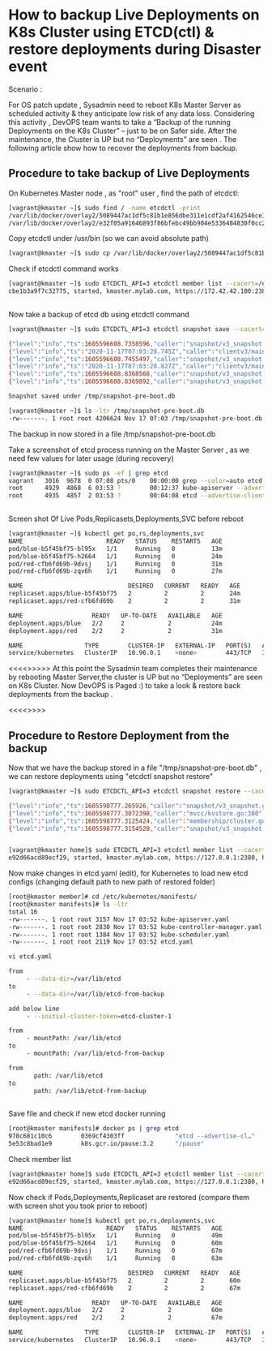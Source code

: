 # How to backup Live Deployments on K8s Cluster using ETCD(ctl) & restore deployments during Disaster event

Scenario :

For OS patch update , Sysadmin need to reboot K8s Master Server as scheduled activity & they anticipate low risk of any data loss.
Considering this activity , DevOPS team wants to take a “Backup of the running Deployments on the K8s Cluster” – just to be on Safer side.
After the maintenance, the Cluster is UP but no “Deployments” are seen . The following article show how to recover the deployments from backup.

## Procedure to take backup of Live Deployments

On Kubernetes Master node , as "root" user , find the path of etcdctl:

```sh
[vagrant@kmaster ~]$ sudo find / -name etcdctl -print
/var/lib/docker/overlay2/5089447ac1df5c81b1e856dbe311e1cdf2af4162546ce1bffd9a5bcb17f26a48/diff/usr/local/bin/etcdctl
/var/lib/docker/overlay2/e32f05a91646893f86bfebc49bb904e5336484830f0cc20667786a5d3c9b3ead/merged/usr/local/bin/etcdctl
```
Copy etcdctl under /usr/bin (so we can avoid absolute path)

```sh
[vagrant@kmaster ~]$ sudo cp /var/lib/docker/overlay2/5089447ac1df5c81b1e856dbe311e1cdf2af4162546ce1bffd9a5bcb17f26a48/diff/usr/local/bin/etcdctl /usr/bin/

 ```
Check if etcdctl command works
```sh
[vagrant@kmaster ~]$ sudo ETCDCTL_API=3 etcdctl member list --cacert=/etc/kubernetes/pki/etcd/ca.crt --cert=/etc/kubernetes/pki/etcd/server.crt --key=/etc/kubernetes/pki/etcd/server.key --endpoints=127.0.0.1:2379
cbe1b3a9f7c32775, started, kmaster.mylab.com, https://172.42.42.100:2380, https://172.42.42.100:2379, false
 
 ```
Now take a backup of etcd db using etcdctl command
```sh
[vagrant@kmaster ~]$ sudo ETCDCTL_API=3 etcdctl snapshot save --cacert=/etc/kubernetes/pki/etcd/ca.crt --cert=/etc/kubernetes/pki/etcd/server.crt --key=/etc/kubernetes/pki/etcd/server.key --endpoints=127.0.0.1:2379 /tmp/snapshot-pre-boot.db

{"level":"info","ts":1605596608.7358596,"caller":"snapshot/v3_snapshot.go:119","msg":"created temporary db file","path":"/tmp/snapshot-pre-boot.db.part"}
{"level":"info","ts":"2020-11-17T07:03:28.745Z","caller":"clientv3/maintenance.go:200","msg":"opened snapshot stream; downloading"}
{"level":"info","ts":1605596608.7455497,"caller":"snapshot/v3_snapshot.go:127","msg":"fetching snapshot","endpoint":"127.0.0.1:2379"}
{"level":"info","ts":"2020-11-17T07:03:28.827Z","caller":"clientv3/maintenance.go:208","msg":"completed snapshot read; closing"}
{"level":"info","ts":1605596608.8368568,"caller":"snapshot/v3_snapshot.go:142","msg":"fetched snapshot","endpoint":"127.0.0.1:2379","size":"4.2 MB","took":0.100909395}
{"level":"info","ts":1605596608.8369892,"caller":"snapshot/v3_snapshot.go:152","msg":"saved","path":"/tmp/snapshot-pre-boot.db"}

Snapshot saved under /tmp/snapshot-pre-boot.db

[vagrant@kmaster ~]$ ls -ltr /tmp/snapshot-pre-boot.db
-rw-------. 1 root root 4206624 Nov 17 07:03 /tmp/snapshot-pre-boot.db
```
The backup in now stored in a file /tmp/snapshot-pre-boot.db

Take a screenshot of etcd process running on the Master Server , as we need few values for later usage (during recovery)
```sh
[vagrant@kmaster ~]$ sudo ps -ef | grep etcd
vagrant   3016  9678  0 07:08 pts/0    00:00:00 grep --color=auto etcd
root      4929  4868  6 03:53 ?        00:12:37 kube-apiserver --advertise-address=172.42.42.100 --allow-privileged=true --authorization-mode=Node,RBAC --client-ca-file=/etc/kubernetes/pki/ca.crt --enable-admission-plugins=NodeRestriction --enable-bootstrap-token-auth=true --etcd-cafile=/etc/kubernetes/pki/etcd/ca.crt --etcd-certfile=/etc/kubernetes/pki/apiserver-etcd-client.crt --etcd-keyfile=/etc/kubernetes/pki/apiserver-etcd-client.key --etcd-servers=https://127.0.0.1:2379 --insecure-port=0 --kubelet-client-certificate=/etc/kubernetes/pki/apiserver-kubelet-client.crt --kubelet-client-key=/etc/kubernetes/pki/apiserver-kubelet-client.key --kubelet-preferred-address-types=InternalIP,ExternalIP,Hostname --proxy-client-cert-file=/etc/kubernetes/pki/front-proxy-client.crt --proxy-client-key-file=/etc/kubernetes/pki/front-proxy-client.key --requestheader-allowed-names=front-proxy-client --requestheader-client-ca-file=/etc/kubernetes/pki/front-proxy-ca.crt --requestheader-extra-headers-prefix=X-Remote-Extra- --requestheader-group-headers=X-Remote-Group --requestheader-username-headers=X-Remote-User --secure-port=6443 --service-account-key-file=/etc/kubernetes/pki/sa.pub --service-cluster-ip-range=10.96.0.0/12 --tls-cert-file=/etc/kubernetes/pki/apiserver.crt --tls-private-key-file=/etc/kubernetes/pki/apiserver.key
root      4935  4857  2 03:53 ?        00:04:08 etcd --advertise-client-urls=https://172.42.42.100:2379 --cert-file=/etc/kubernetes/pki/etcd/server.crt --client-cert-auth=true --data-dir=/var/lib/etcd --initial-advertise-peer-urls=https://172.42.42.100:2380 --initial-cluster=kmaster.mylab.com=https://172.42.42.100:2380 --key-file=/etc/kubernetes/pki/etcd/server.key --listen-client-urls=https://127.0.0.1:2379,https://172.42.42.100:2379 --listen-metrics-urls=http://127.0.0.1:2381 --listen-peer-urls=https://172.42.42.100:2380 --name=kmaster.mylab.com --peer-cert-file=/etc/kubernetes/pki/etcd/peer.crt --peer-client-cert-auth=true --peer-key-file=/etc/kubernetes/pki/etcd/peer.key --peer-trusted-ca-file=/etc/kubernetes/pki/etcd/ca.crt --snapshot-count=10000 --trusted-ca-file=/etc/kubernetes/pki/etcd/ca.crt
 
 ```
 
Screen shot Of Live Pods,Replicasets,Deployments,SVC before reboot
 ```sh
[vagrant@kmaster ~]$ kubectl get po,rs,deployments,svc
NAME                       READY   STATUS    RESTARTS   AGE
pod/blue-b5f45bf75-bl95x   1/1     Running   0          13m
pod/blue-b5f45bf75-h2664   1/1     Running   0          24m
pod/red-cfb6fd69b-9dvsj    1/1     Running   0          31m
pod/red-cfb6fd69b-zqv6h    1/1     Running   0          27m
 
NAME                             DESIRED   CURRENT   READY   AGE
replicaset.apps/blue-b5f45bf75   2         2         2       24m
replicaset.apps/red-cfb6fd69b    2         2         2       31m
 
NAME                   READY   UP-TO-DATE   AVAILABLE   AGE
deployment.apps/blue   2/2     2            2           24m
deployment.apps/red    2/2     2            2           31m

NAME                 TYPE        CLUSTER-IP   EXTERNAL-IP   PORT(S)   AGE
service/kubernetes   ClusterIP   10.96.0.1    <none>        443/TCP   3h19m
```
<<<<>>>>> 
At this point the Sysadmin team completes their maintenance by rebooting Master Server,the cluster is UP but no “Deployments” are seen on K8s Cluster.
Now DevOPS is Paged :) to take a look & restore back deployments from the backup .

<<<<>>>> 

## Procedure to Restore Deployment from the backup
Now that we have the backup stored in a file "/tmp/snapshot-pre-boot.db" , we can restore deployments using "etcdctl snapshot restore" 
```sh
[vagrant@kmaster ~]$ sudo ETCDCTL_API=3 etcdctl snapshot restore --cacert=/etc/kubernetes/pki/etcd/ca.crt --cert=/etc/kubernetes/pki/etcd/server.crt --key=/etc/kubernetes/pki/etcd/server.key --endpoints=127.0.0.1:2379  --data-dir="/var/lib/etcd-from-backup" --initial-cluster="kmaster.mylab.com=https://127.0.0.1:2380" --name="kmaster.mylab.com" --initial-advertise-peer-urls="https://127.0.0.1:2380" --initial-cluster-token="etcd-cluster-1" /tmp/snapshot-pre-boot.db

{"level":"info","ts":1605598777.265926,"caller":"snapshot/v3_snapshot.go:296","msg":"restoring snapshot","path":"/tmp/snapshot-pre-boot.db","wal-dir":"/var/lib/etcd-from-backup/member/wal","data-dir":"/var/lib/etcd-from-backup","snap-dir":"/var/lib/etcd-from-backup/member/snap"}
{"level":"info","ts":1605598777.3072398,"caller":"mvcc/kvstore.go:380","msg":"restored last compact revision","meta-bucket-name":"meta","meta-bucket-name-key":"finishedCompactRev","restored-compact-revision":27342}
{"level":"info","ts":1605598777.3125424,"caller":"membership/cluster.go:392","msg":"added member","cluster-id":"7581d6eb2d25405b","local-member-id":"0","added-peer-id":"e92d66acd89ecf29","added-peer-peer-urls":["https://127.0.0.1:2380"]}
{"level":"info","ts":1605598777.3154528,"caller":"snapshot/v3_snapshot.go:309","msg":"restored snapshot","path":"/tmp/snapshot-pre-boot.db","wal-dir":"/var/lib/etcd-from-backup/member/wal","data-dir":"/var/lib/etcd-from-backup","snap-dir":"/var/lib/etcd-from-backup/member/snap"}


[vagrant@kmaster home]$ sudo ETCDCTL_API=3 etcdctl member list --cacert=/etc/kubernetes/pki/etcd/ca.crt --cert=/etc/kubernetes/pki/etcd/server.crt --key=/etc/kubernetes/pki/etcd/server.key --endpoints=127.0.0.1:2379
e92d66acd89ecf29, started, kmaster.mylab.com, https://127.0.0.1:2380, https://172.42.42.100:2379, false

```
Now make changes in etcd.yaml (edit), for Kubernetes to load new etcd configs (changing default path to new path of restored folder)

```sh
[root@kmaster member]# cd /etc/kubernetes/manifests/
[root@kmaster manifests]# ls -ltr
total 16
-rw-------. 1 root root 3157 Nov 17 03:52 kube-apiserver.yaml
-rw-------. 1 root root 2830 Nov 17 03:52 kube-controller-manager.yaml
-rw-------. 1 root root 1384 Nov 17 03:52 kube-scheduler.yaml
-rw-------. 1 root root 2119 Nov 17 03:52 etcd.yaml

vi etcd.yaml

from
     - --data-dir=/var/lib/etcd
to
     - --data-dir=/var/lib/etcd-from-backup

add below line
     - --initial-cluster-token=etcd-cluster-1

from
     - mountPath: /var/lib/etcd
to
     - mountPath: /var/lib/etcd-from-backup

from
       path: /var/lib/etcd
to
       path: /var/lib/etcd-from-backup
     
```
Save file and check if new etcd docker running
```sh
[root@kmaster manifests]# docker ps | grep etcd
978c681c10c6        0369cf4303ff              "etcd --advertise-cl…"   19 seconds ago      Up 18 seconds                           k8s_etcd_etcd-kmaster.mylab.com_kube-system_5597f23dd355eae5b44179ea36ec0acb_0
5e53c8bad1e9        k8s.gcr.io/pause:3.2      "/pause"                 19 seconds ago      Up 18 seconds                           k8s_POD_etcd-kmaster.mylab.com_kube-system_5597f23dd355eae5b44179ea36ec0acb_0
```
Check member list 
```sh
[vagrant@kmaster home]$ sudo ETCDCTL_API=3 etcdctl member list --cacert=/etc/kubernetes/pki/etcd/ca.crt --cert=/etc/kubernetes/pki/etcd/server.crt --key=/etc/kubernetes/pki/etcd/server.key --endpoints=127.0.0.1:2379
e92d66acd89ecf29, started, kmaster.mylab.com, https://127.0.0.1:2380, https://172.42.42.100:2379, false
```
Now check if Pods,Deployments,Replicaset are restored (compare them with screen shot you took prior to reboot)

```sh
[vagrant@kmaster home]$ kubectl get po,rs,deployments,svc
NAME                       READY   STATUS    RESTARTS   AGE
pod/blue-b5f45bf75-bl95x   1/1     Running   0          49m
pod/blue-b5f45bf75-h2664   1/1     Running   0          60m
pod/red-cfb6fd69b-9dvsj    1/1     Running   0          67m
pod/red-cfb6fd69b-zqv6h    1/1     Running   0          63m

NAME                             DESIRED   CURRENT   READY   AGE
replicaset.apps/blue-b5f45bf75   2         2         2       60m
replicaset.apps/red-cfb6fd69b    2         2         2       67m

NAME                   READY   UP-TO-DATE   AVAILABLE   AGE
deployment.apps/blue   2/2     2            2           60m
deployment.apps/red    2/2     2            2           67m

NAME                 TYPE        CLUSTER-IP   EXTERNAL-IP   PORT(S)   AGE
service/kubernetes   ClusterIP   10.96.0.1    <none>        443/TCP   3h55m
```
